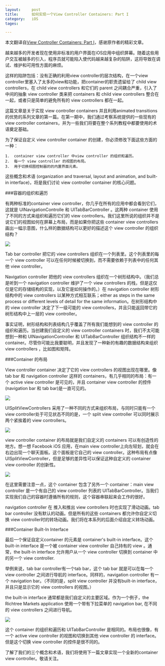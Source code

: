 ```yaml
---
layout: 	post
title:		如何实现一个View Controller Containers: Part I
category:	iOS
tages:		

---
```



本文翻译自[View Controller Containers: Part I](http://stablekernel.com/blog/view-controller-containers-part-i/)，感谢原作者的精彩文章。

越来越多的开发者现在使用非标准的用户界面在iOS应用中组织屏幕。随着这些用户交互被越多的引入，程序员就可能陷入使代码越来越复杂的陷阱，这将导致在调试、维护和可用性方面的麻烦。

这样的陷阱包括：没有正确的利用view controller的层次结构，在一个view controller里塞入了太多的view和功能，把container的职责遗留给了 child view controllers，在 child view controllers 和它们的 parent 之间耦合严重，引入了中间的抽象 view controller 类来把 containers 和 child view controllers 整合在一起，或者只是简单的避免所有的 view controllers 都在一起。

这篇文章是关于实现 view controller containers 并且利用animated transitions的优势的系列文章的第一篇。在第一期中，我们通过考察系统提供的一些现有的 view controller containers，并为一些我们将要在整个系列教程中都要使用的术语奠定基础。

为了保证自定义 view controller container 的创建，你必须修改下面这些方面的一种：

	1.	container view controller 中view controller 的组织和遍历。
	2.	每一个 view controller 的视图的布局。
	3.	用于切换视图控制器的的内置界面元素。
	
这些概念和术语 (organization and traversal, layout and animation, and built-in interface)，将是我们讨论 view controller container 的核心问题。

###容器的组织和遍历

有两种标准的container view controller，你几乎在所有的应用中都会看到它们，这就是 UINavigationControlle 和 UITabBarController 。这两种 container 使用了不同的方式来组织和遍历它们的 view controllers。我们这里所说的组织并不是说它们的视图如何在屏幕上布局，而是如果你把这些 container view controllers 画出一幅示意图，什么样的数据结构可以更好的描述这个 view controller 的组织结构？

![](../album/view-controller-containers-part-i/1.png)

Tab bar controller 把它的 view controllers 组织在一个列表里。这个列表里的每一个 view controller 可以在任何时候被切换到，而不需要依赖于列表中的任何其他 view controller。

 Navigation controller 把他的 view controllers 组织在一个树形结构中。（我们总是听到一个 navigation controller 维护了一个 view controllers 的栈，但是这仅仅是它的存储结构的实现，以及它是如何操作的。）在 navigation controller 树形结构中的 view controllers 以某种方式相互联系；either as steps in the same process or different levels of detail for the same information。在树形结构中的 view controller 决定了下一级可能的 view controllers，并且只能返回带它的树形结构中上一层的 view controller。
 
事实证明，树形结构和列表结构几乎覆盖了所有我们能想到的 view controller 的组织和遍历。当创建我们自定义的 view controller containers 时，我们不太可能想到一种和 UINavigationController 和 UITabBarController 组织结构不一样的 container。尽管你可能比我要聪明，并且发现了一种新的有趣的数据结构来组织 view controllers ，比如图和矩阵。

###Container 的布局

View controller container 决定了它的 view controllers 的视图出现在哪里。像 tab bar 和 navigation controller 这样的 containers，有几乎相同的布局：有一个 active view controller 是可见的，并且 container view controller 的控件(navigation bar  和 tab bar)是一直可见的。

![](../album/view-controller-containers-part-i/2.png)

UISplitViewControllers 采用了一种不同的方式来组织布局，与同时只能有一个 view controller处于可见状态不同的是，一个 split view controller 可以同时展示两个紧挨着的 view controllers。

![](../album/view-controller-containers-part-i/3.png)

 view controller container 的布局就是我们自定义的 containers 可以有创造性的地方。想一想 Facebook iOS 应用，在main view controller上向左轻划，就会在右边出现一个聊天面板。这个面板是它自己的 view controller。这种布局有点像 UISplitViewController，但是足够的差异性可以保证这种自定义的 container view controller 的创新性。
 
![](../album/view-controller-containers-part-i/4.png)

在这里需要注意一点，这个 container 包含了另外一个 container：main view controller 是一个有自己的 view controller 列表的 UITabBarController。当我们实现我们自己的容器时遵循所有的规则，这个容器串联起来会工作的很好。

navigation controller 在 推入和推出 view controllers 时也实现了滑动动画。tab bar controller 没有默认的动画。但是所有的这些 containers 都允许你自定义切换 view controller时的转场动画。我们将在本系列的后面介绍自定义转场动画。

###Container Built-In Interface

最后一个保证自定义container 的元素是 container's built-in interface。这个 built-in interface 是一个被 container view controller 自己持有的 view 。通常，the built-in interface 允许用户从一个 view controller 切换到 container 中的另一个 view controller.

举例来说，tab bar controller有一个tab bar，这个 tab bar 就是可以在每一个 view controller 之间进行导航的 interface。同样的，navigation controller 有一个 navigation bar。（不同的是，split view controller 并没有built-in interface，并且只是显示它的 view controllers 的视图。）

the built-in interface 通常都是我们自定义的主要区域。作为一个例子，the Richtree Markets application 使用一个带有下拉菜单的 navigation bar, 在不同的 view controllers 之间进行导航。

![](../album/view-controller-containers-part-i/5.png)

这个 container 的组织和遍历和 UITabBarController 是相同的。布局也很像，有一个 active view controller 的视图和切换到其他 view controller 的 interface。但是这个切换 view controller 的控件是很不同的。

了解了我们的三个概念和术语，我们将使用下一篇文章实现一个全新的container view controller。敬请关注。